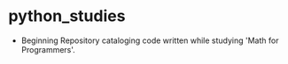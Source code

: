 # python_studies

* Beginning Repository cataloging code written while studying \'Math for Programmers\'.
